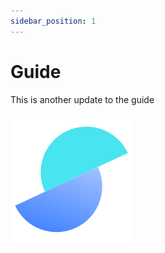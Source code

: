 ```yaml
---
sidebar_position: 1
---
```


# Guide

This is another update to the guide

![Salable Logo](./img/salable_logo.png 'Salable Logo')
